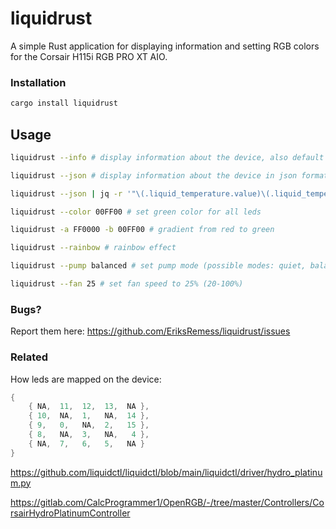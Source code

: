 # liquidrust

A simple Rust application for displaying information and setting RGB colors for the Corsair H115i RGB PRO XT AIO.

### Installation

```bash
cargo install liquidrust
```


## Usage

```bash
liquidrust --info # display information about the device, also default output

liquidrust --json # display information about the device in json format

liquidrust --json | jq -r '"\(.liquid_temperature.value)\(.liquid_temperature.units)"' # display liquid temperature

liquidrust --color 00FF00 # set green color for all leds

liquidrust -a FF0000 -b 00FF00 # gradient from red to green

liquidrust --rainbow # rainbow effect

liquidrust --pump balanced # set pump mode (possible modes: quiet, balanced, extreme)

liquidrust --fan 25 # set fan speed to 25% (20-100%)

```

### Bugs?

Report them here: https://github.com/EriksRemess/liquidrust/issues

### Related

How leds are mapped on the device:

```rust
{
    { NA,  11,  12,  13,  NA },
    { 10,  NA,  1,   NA,  14 },
    { 9,   0,   NA,  2,   15 },
    { 8,   NA,  3,   NA,   4 },
    { NA,  7,   6,   5,   NA }
}
```

https://github.com/liquidctl/liquidctl/blob/main/liquidctl/driver/hydro_platinum.py

https://gitlab.com/CalcProgrammer1/OpenRGB/-/tree/master/Controllers/CorsairHydroPlatinumController
